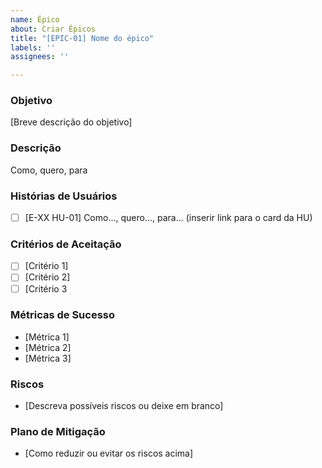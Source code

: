 ```yaml
---
name: Épico
about: Criar Épicos
title: "[EPIC-01] Nome do épico"
labels: ''
assignees: ''

---
```


### Objetivo
[Breve descrição do objetivo]
### Descrição
Como, quero, para
### Histórias de Usuários
- [ ] [E-XX HU-01] Como…, quero…, para… (inserir link para o card da HU)
### Critérios de Aceitação 
- [ ] [Critério 1]
- [ ] [Critério 2]
- [ ] [Critério 3
### Métricas de Sucesso
- [Métrica 1]
- [Métrica 2]
- [Métrica 3]
### Riscos
- [Descreva possíveis riscos ou deixe em branco]
### Plano de Mitigação 
- [Como reduzir ou evitar os riscos acima]

